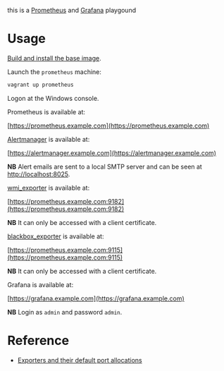 this is a [Prometheus](https://prometheus.io/) and [Grafana](https://grafana.com/) playgound

# Usage

[Build and install the base image](https://github.com/rgl/windows-2016-vagrant).

Launch the `prometheus` machine:

```bash
vagrant up prometheus
```

Logon at the Windows console.

Prometheus is available at:

  [https://prometheus.example.com](https://prometheus.example.com)

[Alertmanager](https://github.com/prometheus/alertmanager) is available at:

  [https://alertmanager.example.com](https://alertmanager.example.com)

**NB** Alert emails are sent to a local SMTP server and can be seen at [http://localhost:8025](http://localhost:8025).

[wmi_exporter](https://github.com/martinlindhe/wmi_exporter) is available at:

  [https://prometheus.example.com:9182](https://prometheus.example.com:9182)

**NB** It can only be accessed with a client certificate.

[blackbox_exporter](https://github.com/prometheus/blackbox_exporter) is available at:

  [https://prometheus.example.com:9115](https://prometheus.example.com:9115)

**NB** It can only be accessed with a client certificate.

Grafana is available at:

  [https://grafana.example.com](https://grafana.example.com)

**NB** Login as `admin` and password `admin`.


# Reference

* [Exporters and their default port allocations](https://github.com/prometheus/prometheus/wiki/Default-port-allocations)
